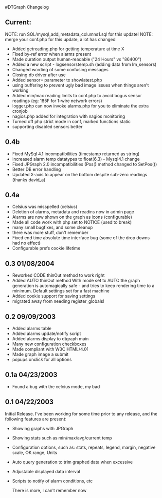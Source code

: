 #DTGraph Changelog

Current:
--------------
NOTE: run SQL/mysql_add_metadata_columns1.sql for this update!
NOTE: merge your conf.php for this update, a lot has changed

  * Added getreading.php for getting temperature at time X
  * Fixed by-ref error when alarms present
  * Made duration output human-readable ("24 Hours" vs "86400")
  * Added a new script - logsensorstemp.sh (adding data from lm_sensors)
  * Changed wording of some confusing messages
  * Closing db driver after use
  * Added sensor=<NAME> parameter to showlatest.php
  * using buffering to prevent ugly bad image issues when things aren't working
  * Added min/max reading limits to conf.php to avoid bogus sensor readings (eg: 185F for 1-wire network errors)
  * logger.php can now invoke alarms.php for you to eliminate the extra cronjob
  * nagios.php added for integration with nagios monitoring
  * Turned off php strict mode in conf, marked functions static
  * supporting disabled sensors better


0.4b
--------------
  * Fixed MySql 4.1 incompatibilities (timestamp returned as string)
  * Increased alarm temp datatypes to float(6,3) - Mysql4.1 change
  * Fixed JPGraph 2.0 incompatibilities (Pos() method changed to SetPos())
  * Better DB error handling
  * Updated X-axis to appear on the bottom despite sub-zero readings (thanks david_a)


0.4a
--------------
  * Celsius was misspelled (celsius)
  * Deletion of alarms, metadata and readins now in admin page
  * Alarms are now shown on the graph as icons (configurable)
  * Made all code work with php set to NOTICE (used to break)
  * many small bugfixes, and some cleanup
  * there was more stuff, don't remember
  * Fixed end time absolute time interface bug 
    (some of the drop downs had no effect)
  * Configurable prefs cookie lifetime

0.3 01/08/2004
--------------
  * Reworked CODE thinOut method to work right
  * Added AUTO thinOut method
    With mode set to AUTO the graph generation
    is automagically safe - and tries to keep 
    rendering time to a minimum. 
    Default settings set for a fast machine
  * Added cookie support for saving settings
  * migrated away from needing register_globals!


0.2 09/09/2003
--------------
  * Added alarms table
  * Added alarms update/notify script
  * Added alarms display to dtgraph main
  * Many new configuration checkboxes
  * Made compliant with W3C HTML/4.01
  * Made graph image a submit
  * popups onclick for all options

0.1a 04/23/2003
--------------
  * Found a bug with the celcius mode, my bad

0.1 04/22/2003
--------------
Initial Release.
I've been working for some time prior to any release, 
and the following features are present:

  * Showing graphs with JPGraph
  * Showing stats such as min/max/avg/current temp
  * Configuration options, such as:
        stats, repeats, legend, margin, negative scale, OK range, Units
  * Auto query generation to trim graphed data when excessive
  * Adjustable displayed data interval
  * Scripts to notify of alarm conditions, etc

    There is more, I can't remember now 
